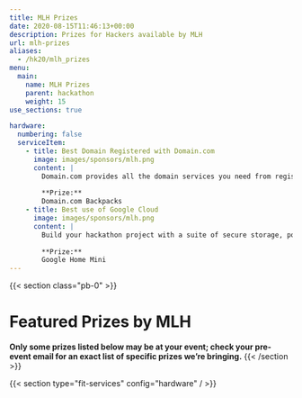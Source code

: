 ```yaml
---
title: MLH Prizes
date: 2020-08-15T11:46:13+00:00
description: Prizes for Hackers available by MLH
url: mlh-prizes
aliases:
  - /hk20/mlh_prizes
menu:
  main:
    name: MLH Prizes
    parent: hackathon
    weight: 15
use_sections: true

hardware:
  numbering: false
  serviceItem:
    - title: Best Domain Registered with Domain.com
      image: images/sponsors/mlh.png
      content: |
        Domain.com provides all the domain services you need from registration to hosting to SSL certificates and beyond. Each hacker will receive a FREE domain name and year of domain privacy from Domain.com for their project this weekend! 
        
        **Prize:**
        Domain.com Backpacks
    - title: Best use of Google Cloud
      image: images/sponsors/mlh.png
      content: |
        Build your hackathon project with a suite of secure storage, powerful compute, and integrated data analytics products provided by Google Cloud. See full list of products here: g.co/cloud. Each winning team member will receive a Google Home Mini.
        
        **Prize:** 
        Google Home Mini
---
```


{{< section class="pb-0" >}}
# Featured Prizes by MLH

**Only some prizes listed below may be at your event; 
check your pre-event email for an exact list of specific prizes we’re bringing.**
{{< /section >}}

{{< section type="fit-services" config="hardware" / >}}
